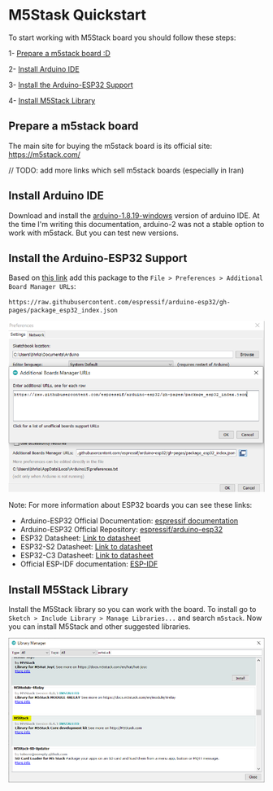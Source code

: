 # M5Stask Quickstart

To start working with M5Stack board you should follow these steps:

1- [Prepare a m5stack board :D](#prepare-a-m5stack-board)

2- [Install Arduino IDE](#install-arduino-ide)

3- [Install the Arduino-ESP32 Support](#install-the-arduino-ESP32-support)

4- [Install M5Stack Library](#install-m5stack-library)


## Prepare a m5stack board

The main site for buying the m5stack board is its official site: https://m5stack.com/

// TODO: add more links which sell m5stack boards (especially in Iran)

## Install Arduino IDE

Download and install the [arduino-1.8.19-windows](https://downloads.arduino.cc/arduino-1.8.19-windows.exe) version of arduino IDE. 
At the time I'm writing this documentation, arduino-2 was not a stable option to work with m5stack. 
But you can test new versions.

## Install the Arduino-ESP32 Support

Based on [this link](https://docs.espressif.com/projects/arduino-esp32/en/latest/installing.html)
add this package to the `File > Preferences > Additional Board Manager URLs`:

```
https://raw.githubusercontent.com/espressif/arduino-esp32/gh-pages/package_esp32_index.json
```

<p align="center">
  <img
    src="../../images/Docs/m5stack_installation/1_esp32_installed.PNG"
    width="600" border="0" alt="esp32 installed">
</p>

Note: For more information about ESP32 boards you can see these links:

* Arduino-ESP32 Official Documentation: [espressif documentation](https://docs.espressif.com/projects/arduino-esp32/en/latest/getting_started.html) 
* Arduino-ESP32 Official Repository: [espressif/arduino-esp32](https://github.com/espressif/arduino-esp32)
* ESP32 Datasheet: [Link to datasheet](https://www.espressif.com/sites/default/files/documentation/esp32_datasheet_en.pdf)
* ESP32-S2 Datasheet: [Link to datasheet](https://www.espressif.com/sites/default/files/documentation/esp32-s2_datasheet_en.pdf)
* ESP32-C3 Datasheet: [Link to datasheet](https://www.espressif.com/sites/default/files/documentation/esp32-c3_datasheet_en.pdf)
* Official ESP-IDF documentation: [ESP-IDF](https://idf.espressif.com)


## Install M5Stack Library

Install the M5Stack library so you can work with the board. 
To install go to `Sketch > Include Library > Manage Libraries...` and search `m5stack`.
Now you can install M5Stack and other suggested libraries.

<p align="center">
  <img
    src="../../images/Docs/m5stack_installation/2_install_m5stack_library.PNG"
    width="600" border="0" alt="Install m5stack library">
</p>